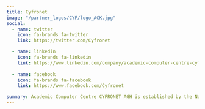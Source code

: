 ```yaml
---
title: Cyfronet
image: "/partner_logos/CYF/logo_ACK.jpg"
social:
  - name: twitter
    icon: fa-brands fa-twitter
    link: https://twitter.com/Cyfronet

  - name: linkedin
    icon: fa-brands fa-linkedin
    link: https://www.linkedin.com/company/academic-computer-centre-cyfronet-agh/mycompany/
  
  - name: facebook
    icon: fa-brands fa-facebook
    link: https://www.facebook.com/Cyfronet

summary: Academic Computer Centre CYFRONET AGH is established by the National Committee for Scientific Research as the unit leader in the operation and development of the hardware base of the high performance computers (HPC) as well as the urban and academic computer network (Metropolitan Area Network – MAN). The most important task realized by Cyfronet is to provide telecommunication and computing services for the entire scientific community of Krakow and Malopolska province to support conducting of scientific research.<br>ACK Cyfronet AGH, as a specialized competence center of in the field of distributed computing cloud and grid infrastructures, has unique experience in building, maintaining and developing integrated service platforms for scientific users. Cyfronet is the organizer and leader of the PLGrid Consortium, consolidating national computing resources for science and providing a number of unique IT support services. The Centre also acts as an administrator of the Metropolitan Area Network in Krakow and is an important hub of the PIONIER network.
---
```




